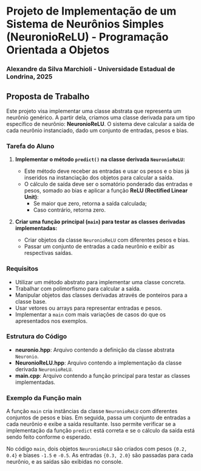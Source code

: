 # Projeto de Implementação de um Sistema de Neurônios Simples (NeuronioReLU) - Programação Orientada a Objetos
### Alexandre da Silva Marchioli - Universidade Estadual de Londrina, 2025

## Proposta de Trabalho

Este projeto visa implementar uma classe abstrata que representa um neurônio genérico. A partir dela, criamos uma classe derivada para um tipo específico de neurônio: **NeuronioReLU**. O sistema deve calcular a saída de cada neurônio instanciado, dado um conjunto de entradas, pesos e bias.

### Tarefa do Aluno

1. **Implementar o método `predict()` na classe derivada `NeuronioReLU`:**
   - Este método deve receber as entradas e usar os pesos e o bias já inseridos na instanciação dos objetos para calcular a saída.
   - O cálculo de saída deve ser o somatório ponderado das entradas e pesos, somado ao bias e aplicar a função **ReLU (Rectified Linear Unit)**:
     - Se maior que zero, retorna a saída calculada;
     - Caso contrário, retorna zero.

2. **Criar uma função principal (`main`) para testar as classes derivadas implementadas:**
   - Criar objetos da classe `NeuronioReLU` com diferentes pesos e bias.
   - Passar um conjunto de entradas a cada neurônio e exibir as respectivas saídas.

### Requisitos

- Utilizar um método abstrato para implementar uma classe concreta.
- Trabalhar com polimorfismo para calcular a saída.
- Manipular objetos das classes derivadas através de ponteiros para a classe base.
- Usar vetores ou arrays para representar entradas e pesos.
- Implementar a `main` com mais variações de casos do que os apresentados nos exemplos.

### Estrutura do Código

- **neuronio.hpp**: Arquivo contendo a definição da classe abstrata `Neuronio`.
- **NeuronioReLU.hpp**: Arquivo contendo a implementação da classe derivada `NeuronioReLU`.
- **main.cpp**: Arquivo contendo a função principal para testar as classes implementadas.

### Exemplo da Função main

A função `main` cria instâncias da classe `NeuronioReLU` com diferentes conjuntos de pesos e bias. Em seguida, passa um conjunto de entradas a cada neurônio e exibe a saída resultante. Isso permite verificar se a implementação da função `predict` está correta e se o cálculo da saída está sendo feito conforme o esperado.

No código `main`, dois objetos `NeuronioReLU` são criados com pesos `{0.2, 0.4}` e biases `-1.5` e `-0.5`. As entradas `{0.3, 2.0}` são passadas para cada neurônio, e as saídas são exibidas no console.

